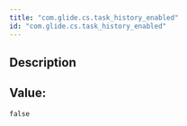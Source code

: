 ```yaml
---
title: "com.glide.cs.task_history_enabled"
id: "com.glide.cs.task_history_enabled"
---
```

## Description



## Value: 
```
false
```